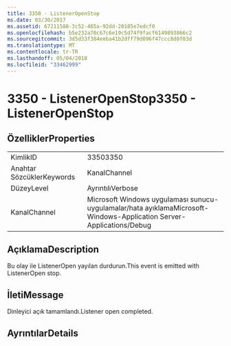 ```yaml
---
title: 3350 - ListenerOpenStop
ms.date: 03/30/2017
ms.assetid: 67211588-3c52-465a-92dd-20185e7edcf0
ms.openlocfilehash: b5e232a70c67c6e19c5d74f9facf6149893866c2
ms.sourcegitcommit: 3d5d33f384eeba41b2dff79d096f47ccc8d8f03d
ms.translationtype: MT
ms.contentlocale: tr-TR
ms.lasthandoff: 05/04/2018
ms.locfileid: "33462999"
---
```

# <a name="3350---listeneropenstop"></a><span data-ttu-id="6a0dc-102">3350 - ListenerOpenStop</span><span class="sxs-lookup"><span data-stu-id="6a0dc-102">3350 - ListenerOpenStop</span></span>
## <a name="properties"></a><span data-ttu-id="6a0dc-103">Özellikler</span><span class="sxs-lookup"><span data-stu-id="6a0dc-103">Properties</span></span>  
  
|||  
|-|-|  
|<span data-ttu-id="6a0dc-104">Kimlik</span><span class="sxs-lookup"><span data-stu-id="6a0dc-104">ID</span></span>|<span data-ttu-id="6a0dc-105">3350</span><span class="sxs-lookup"><span data-stu-id="6a0dc-105">3350</span></span>|  
|<span data-ttu-id="6a0dc-106">Anahtar Sözcükler</span><span class="sxs-lookup"><span data-stu-id="6a0dc-106">Keywords</span></span>|<span data-ttu-id="6a0dc-107">Kanal</span><span class="sxs-lookup"><span data-stu-id="6a0dc-107">Channel</span></span>|  
|<span data-ttu-id="6a0dc-108">Düzey</span><span class="sxs-lookup"><span data-stu-id="6a0dc-108">Level</span></span>|<span data-ttu-id="6a0dc-109">Ayrıntılı</span><span class="sxs-lookup"><span data-stu-id="6a0dc-109">Verbose</span></span>|  
|<span data-ttu-id="6a0dc-110">Kanal</span><span class="sxs-lookup"><span data-stu-id="6a0dc-110">Channel</span></span>|<span data-ttu-id="6a0dc-111">Microsoft Windows uygulaması sunucu-uygulamalar/hata ayıklama</span><span class="sxs-lookup"><span data-stu-id="6a0dc-111">Microsoft-Windows-Application Server-Applications/Debug</span></span>|  
  
## <a name="description"></a><span data-ttu-id="6a0dc-112">Açıklama</span><span class="sxs-lookup"><span data-stu-id="6a0dc-112">Description</span></span>  
 <span data-ttu-id="6a0dc-113">Bu olay ile ListenerOpen yayılan durdurun.</span><span class="sxs-lookup"><span data-stu-id="6a0dc-113">This event is emitted with ListenerOpen stop.</span></span>  
  
## <a name="message"></a><span data-ttu-id="6a0dc-114">İleti</span><span class="sxs-lookup"><span data-stu-id="6a0dc-114">Message</span></span>  
 <span data-ttu-id="6a0dc-115">Dinleyici açık tamamlandı.</span><span class="sxs-lookup"><span data-stu-id="6a0dc-115">Listener open completed.</span></span>  
  
## <a name="details"></a><span data-ttu-id="6a0dc-116">Ayrıntılar</span><span class="sxs-lookup"><span data-stu-id="6a0dc-116">Details</span></span>
